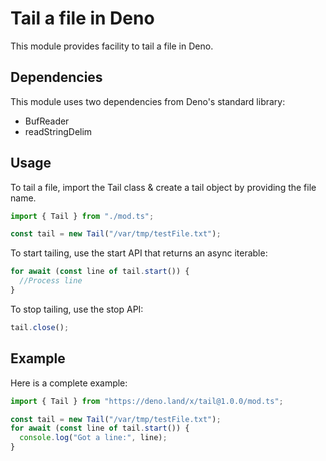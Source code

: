 # Tail a file in Deno
This module provides facility to tail a file in Deno.

## Dependencies

This module uses two dependencies from Deno's standard library: 
- BufReader
- readStringDelim

## Usage
To tail a file, import the Tail class & create a tail object by providing the file name.

```ts
import { Tail } from "./mod.ts";

const tail = new Tail("/var/tmp/testFile.txt");
```

To start tailing, use the start API that returns an async iterable:

```ts
for await (const line of tail.start()) {
  //Process line
}
```

To stop tailing, use the stop API:

```ts
tail.close();
```

## Example
Here is a complete example:

```ts
import { Tail } from "https://deno.land/x/tail@1.0.0/mod.ts";

const tail = new Tail("/var/tmp/testFile.txt");
for await (const line of tail.start()) {
  console.log("Got a line:", line);
}
```
